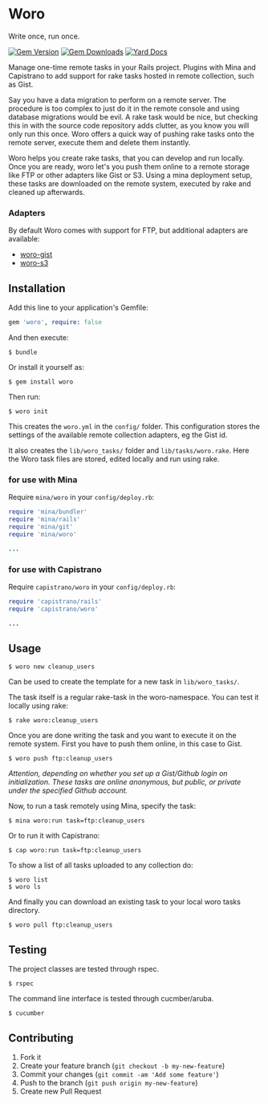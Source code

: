 # Woro

Write once, run once.

[![Gem Version](https://img.shields.io/gem/v/woro.svg)](https://rubygems.org/gems/woro)
[![Gem Downloads](https://img.shields.io/gem/dt/woro.svg)](https://rubygems.org/gems/woro)
[![Yard Docs](http://img.shields.io/badge/yard-docs-blue.svg)](http://rubydoc.info/github/dahie/woro)

Manage one-time remote tasks in your Rails project.
Plugins with Mina and Capistrano to add support for rake tasks hosted in remote collection, such as Gist.

Say you have a data migration to perform on a remote server. The procedure is too complex to just do it in the remote console and using database migrations would be evil. A rake task would be nice, but checking this in with the source code repository adds clutter, as you know you will only run this once.
Woro offers a quick way of pushing rake tasks onto the remote server, execute them and delete them instantly.

Woro helps you create rake tasks, that you can develop and run locally.
Once you are ready, woro let's you push them online to a remote storage like FTP or other adapters like Gist or S3.
Using a mina deployment setup, these tasks are downloaded on the remote system, executed by rake and cleaned up afterwards.

### Adapters

By default Woro comes with support for FTP, but additional adapters are available:

* [woro-gist](https://github.com/github/woro-gist)
* [woro-s3](https://github.com/github/woro-s3)

## Installation

Add this line to your application's Gemfile:

```rb
gem 'woro', require: false
```

And then execute:

```shell
$ bundle
```

Or install it yourself as:

```shell
$ gem install woro
```

Then run:

```shell
$ woro init
```

This creates the `woro.yml` in the `config/` folder. This configuration
stores the settings of the available remote collection adapters, eg the
Gist id.

It also creates the `lib/woro_tasks/` folder and `lib/tasks/woro.rake`.
Here the Woro task files are stored, edited locally and run using rake.

### for use with Mina

Require `mina/woro` in your `config/deploy.rb`:

```rb
require 'mina/bundler'
require 'mina/rails'
require 'mina/git'
require 'mina/woro'

...
```

### for use with Capistrano

Require `capistrano/woro` in your `config/deploy.rb`:

```rb
require 'capistrano/rails'
require 'capistrano/woro'

...
```

## Usage

```shell
$ woro new cleanup_users
```

Can be used to create the template for a new task in `lib/woro_tasks/`.

The task itself is a regular rake-task in the woro-namespace. You can test it locally using rake:

```shell
$ rake woro:cleanup_users
```

Once you are done writing the task and you want to execute it on the remote system.
First you have to push them online, in this case to Gist.

```shell
$ woro push ftp:cleanup_users
```

_Attention, depending on whether you set up a Gist/Github login on
initialization. These tasks are online anonymous, but public, or
private under the specified Github account._

Now, to run a task remotely using Mina, specify the task:

```shell
$ mina woro:run task=ftp:cleanup_users
```

Or to run it with Capistrano:

```shell
$ cap woro:run task=ftp:cleanup_users
```

To show a list of all tasks uploaded to any collection do:

```shell
$ woro list
$ woro ls
```

And finally you can download an existing task to your local woro tasks directory.

```shell
$ woro pull ftp:cleanup_users
```

## Testing

The project classes are tested through rspec.

```shell
$ rspec
```

The command line interface
is tested through cucmber/aruba.

```shell
$ cucumber
```

## Contributing

1. Fork it
2. Create your feature branch (`git checkout -b my-new-feature`)
3. Commit your changes (`git commit -am 'Add some feature'`)
4. Push to the branch (`git push origin my-new-feature`)
5. Create new Pull Request
